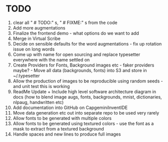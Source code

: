 # TODO

1. clear all " # TODO:" s, " # FIXME:" s from the code
2. Add more augmentations
3. Finalize the frontend demo - what options do we want to add
4. Merge in Virtual Scribe
5. Decide on sensible defaults for the word augmentations - fix up rotation issue on long words
6. Come up with name for open sourcing and replace typesetter everywhere with the name settled on
7. Create Providers for Fonts, Background images etc - faker providers maybe? - Move all data (backgrounds, fonts) into S3 and store in ~/.typesetter
8. Allow the production of images to be reproducible using random seeds - and unit test this is working
9. ReadMe Update + Include high level software architecture diagram in docs (how to blend image augs, fonts, backgrounds, mnist, dictionaries, nlpaug, handwritten etc)
10. Add documentation into GitHub on CapgeminiInventIDE
11. Move data generation etc out into separate repo to be used very rarely
12. Allow fonts to be generated with multiple colors
13. Allow fonts to be generated using textured colors - use the font as a mask to extract from a textured background
14. Handle spaces and new lines to produce full images
